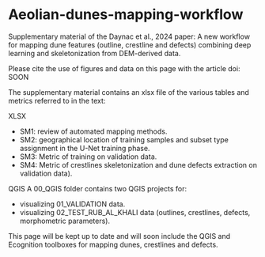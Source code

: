 # Aeolian-dunes-mapping-workflow
Supplementary material of the Daynac et al., 2024 paper: A new workflow for mapping dune features (outline, crestline and defects) combining deep learning and skeletonization from DEM-derived data.

Please cite the use of figures and data on this page with the article doi: SOON

The supplementary material contains an xlsx file of the various tables and metrics referred to in the text: 

XLSX
- SM1: review of automated mapping methods.
- SM2: geographical location of training samples and subset type assignment in the U-Net training phase.
- SM3: Metric of training on validation data.
- SM4: Metric of crestlines skeletonization and dune defects extraction on validation data).

QGIS
A 00_QGIS folder contains two QGIS projects for: 
- visualizing 01_VALIDATION data.
- visualizing 02_TEST_RUB_AL_KHALI data (outlines, crestlines, defects, morphometric parameters). 


This page will be kept up to date and will soon include the QGIS and Ecognition toolboxes for mapping dunes, crestlines and defects.
